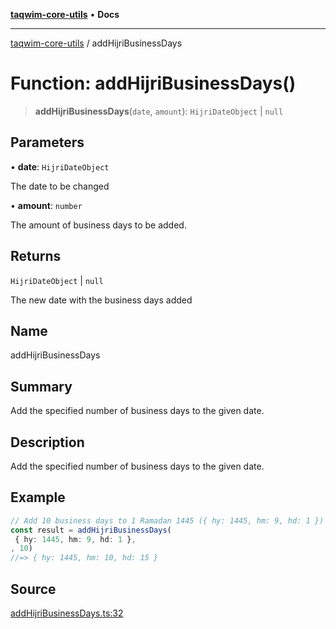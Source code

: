 [**taqwim-core-utils**](../README.md) • **Docs**

---

[taqwim-core-utils](../globals.md) / addHijriBusinessDays

# Function: addHijriBusinessDays()

> **addHijriBusinessDays**(`date`, `amount`): `HijriDateObject` \| `null`

## Parameters

• **date**: `HijriDateObject`

The date to be changed

• **amount**: `number`

The amount of business days to be added.

## Returns

`HijriDateObject` \| `null`

The new date with the business days added

## Name

addHijriBusinessDays

## Summary

Add the specified number of business days to the given date.

## Description

Add the specified number of business days to the given date.

## Example

```ts
// Add 10 business days to 1 Ramadan 1445 ({ hy: 1445, hm: 9, hd: 1 })
const result = addHijriBusinessDays(
 { hy: 1445, hm: 9, hd: 1 },
, 10)
//=> { hy: 1445, hm: 10, hd: 15 }
```

## Source

[addHijriBusinessDays.ts:32](https://github.com/boussadjra/taqwim/blob/b6011f3ed342a975f52680743fe89e4925ba0553/packages/core-utils/src/lib/addHijriBusinessDays.ts#L32)
